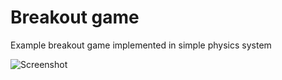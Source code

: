 # Breakout game
Example breakout game implemented in simple physics system

![Screenshot](/Doc/screenshot_1.png)
